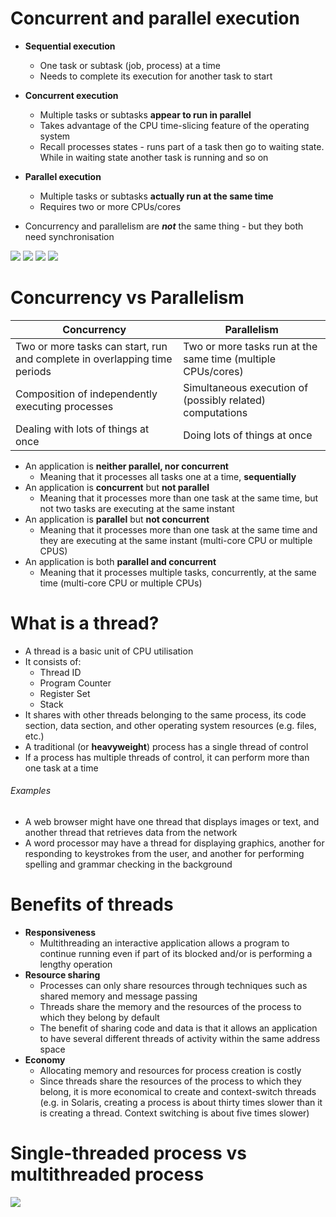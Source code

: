 # Concurrent and parallel execution

- **Sequential execution**
	- One task or subtask (job, process) at a time
	- Needs to complete its execution for another task to start
- **Concurrent execution**
	- Multiple tasks or subtasks **appear to run in parallel**
	- Takes advantage of the CPU time-slicing feature of the operating system
	- Recall processes states - runs part of a task then go to waiting state. While in waiting state another task is running and so on
- **Parallel execution**
	- Multiple tasks or subtasks **actually run at the same time**
	- Requires two or more CPUs/cores

- Concurrency and parallelism are ***not*** the same thing - but they both need synchronisation

![](seq-ex-example.png)
![](conc-ex-example.png)
![](para-ex-example.png)
![](para-conc-ex-example.png)

# Concurrency vs Parallelism

| Concurrency                                                               | Parallelism                                                  |
| ------------------------------------------------------------------------- | ------------------------------------------------------------ |
| Two or more tasks can start, run and complete in overlapping time periods | Two or more tasks run at the same time (multiple CPUs/cores) |
| Composition of independently executing processes                          | Simultaneous execution of (possibly related) computations    |
| Dealing with lots of things at once                                       | Doing lots of things at once                                                             |

- An application is **neither parallel, nor concurrent**
	- Meaning that it processes all tasks one at a time, **sequentially**
- An application is **concurrent** but **not parallel**
	- Meaning that it processes more than one task at the same time, but not two tasks are executing at the same instant
- An application is **parallel** but **not concurrent**
	- Meaning that it processes more than one task at the same time and they are executing at the same instant (multi-core CPU or multiple CPUS)
- An application is both **parallel and concurrent**
	- Meaning that it processes multiple tasks, concurrently, at the same time (multi-core CPU or multiple CPUs)


# What is a thread?

- A thread is a basic unit of CPU utilisation
- It consists of:
	- Thread ID
	- Program Counter
	- Register Set
	- Stack
- It shares with other threads belonging to the same process, its code section, data section, and other operating system resources (e.g. files, etc.)
- A traditional (or **heavyweight**) process has a single thread of control
- If a process has multiple threads of control, it can perform more than one task at a time

###### Examples

- A web browser might have one thread that displays images or text, and another thread that retrieves data from the network
- A word processor may have a thread for displaying graphics, another for responding to keystrokes from the user, and another for performing spelling and grammar checking in the background

# Benefits of threads

- **Responsiveness**
	- Multithreading an interactive application allows a program to continue running even if part of its blocked and/or is performing a lengthy operation
- **Resource sharing**
	- Processes can only share resources through techniques such as shared memory and message passing
	- Threads share the memory and the resources of the process to which they belong by default
	- The benefit of sharing code and data is that it allows an application to have several different threads of activity within the same address space
- **Economy**
	- Allocating memory and resources for process creation is costly
	- Since threads share the resources of the process to which they belong, it is more economical to create and context-switch threads (e.g. in Solaris, creating a process is about thirty times slower than it is creating a thread. Context switching is about five times slower)


# Single-threaded process vs multithreaded process

![](threads.png)

